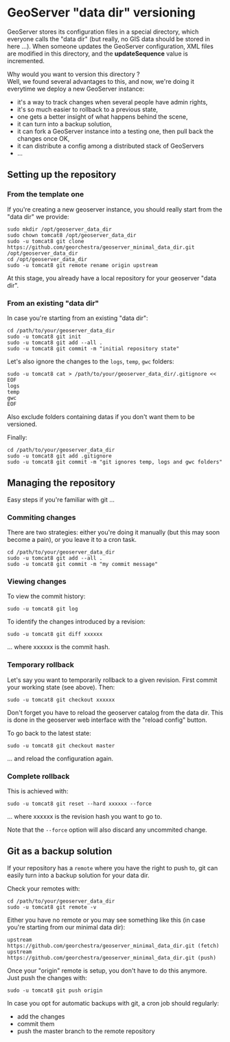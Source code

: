 # GeoServer "data dir" versioning

GeoServer stores its configuration files in a special directory, which everyone calls the "data dir" (but really, no GIS data should be stored in here ...).
When someone updates the GeoServer configuration, XML files are modified in this directory, and the **updateSequence** value is incremented.

Why would you want to version this directory ?  
Well, we found several advantages to this, and now, we're doing it everytime we deploy a new GeoServer instance:
 * it's a way to track changes when several people have admin rights,
 * it's so much easier to rollback to a previous state,
 * one gets a better insight of what happens behind the scene,
 * it can turn into a backup solution,
 * it can fork a GeoServer instance into a testing one, then pull back the changes once OK,
 * it can distribute a config among a distributed stack of GeoServers
 * ...


## Setting up the repository

### From the template one 

If you're creating a new geoserver instance, you should really start from the "data dir" we provide:

```
sudo mkdir /opt/geoserver_data_dir
sudo chown tomcat8 /opt/geoserver_data_dir
sudo -u tomcat8 git clone https://github.com/georchestra/geoserver_minimal_data_dir.git /opt/geoserver_data_dir
cd /opt/geoserver_data_dir
sudo -u tomcat8 git remote rename origin upstream
```

At this stage, you already have a local repository for your geoserver "data dir".

### From an existing "data dir"

In case you're starting from an existing "data dir":
```
cd /path/to/your/geoserver_data_dir
sudo -u tomcat8 git init
sudo -u tomcat8 git add --all .
sudo -u tomcat8 git commit -m "initial repository state"
```

Let's also ignore the changes to the ```logs```, ```temp```, ```gwc``` folders:
```
sudo -u tomcat8 cat > /path/to/your/geoserver_data_dir/.gitignore << EOF
logs
temp
gwc
EOF
```
Also exclude folders containing datas if you don't want them to be versioned.

Finally:
```
cd /path/to/your/geoserver_data_dir
sudo -u tomcat8 git add .gitignore
sudo -u tomcat8 git commit -m "git ignores temp, logs and gwc folders"
```

## Managing the repository

Easy steps if you're familiar with git ...


### Commiting changes

There are two strategies: either you're doing it manually (but this may soon become a pain), or you leave it to a cron task.

```
cd /path/to/your/geoserver_data_dir
sudo -u tomcat8 git add --all .
sudo -u tomcat8 git commit -m "my commit message"
```

### Viewing changes

To view the commit history:
```
sudo -u tomcat8 git log
```

To identify the changes introduced by a revision:
```
sudo -u tomcat8 git diff xxxxxx
```
... where xxxxxx is the commit hash.


### Temporary rollback

Let's say you want to temporarily rollback to a given revision.
First commit your working state (see above). Then:
```
sudo -u tomcat8 git checkout xxxxxx
```
Don't forget you have to reload the geoserver catalog from the data dir.
This is done in the geoserver web interface with the "reload config" button.

To go back to the latest state:
```
sudo -u tomcat8 git checkout master
```
... and reload the configuration again.


### Complete rollback

This is achieved with:
```
sudo -u tomcat8 git reset --hard xxxxxx --force
```
... where xxxxxx is the revision hash you want to go to.

Note that the ```--force``` option will also discard any uncommited change.


## Git as a backup solution

If your repository has a ```remote``` where you have the right to push to, git can easily turn into a backup solution for your data dir.

Check your remotes with:
```
cd /path/to/your/geoserver_data_dir
sudo -u tomcat8 git remote -v
```

Either you have no remote or you may see something like this (in case you're starting from our minimal data dir):
```
upstream	https://github.com/georchestra/geoserver_minimal_data_dir.git (fetch)
upstream	https://github.com/georchestra/geoserver_minimal_data_dir.git (push)
```

Once your "origin" remote is setup, you don't have to do this anymore.  
Just push the changes with:
```
sudo -u tomcat8 git push origin
```

In case you opt for automatic backups with git, a cron job should regularly:
 - add the changes
 - commit them
 - push the master branch to the remote repository
